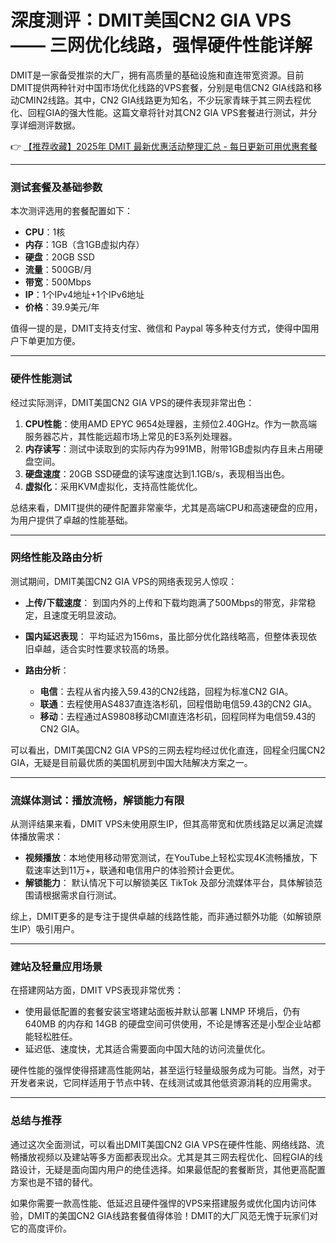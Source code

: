 # 深度测评：DMIT美国CN2 GIA VPS —— 三网优化线路，强悍硬件性能详解

DMIT是一家备受推崇的大厂，拥有高质量的基础设施和直连带宽资源。目前DMIT提供两种针对中国市场优化线路的VPS套餐，分别是电信CN2 GIA线路和移动CMIN2线路。其中，CN2 GIA线路更为知名，不少玩家青睐于其三网去程优化、回程GIA的强大性能。这篇文章将针对其CN2 GIA VPS套餐进行测试，并分享详细测评数据。

👉 [【推荐收藏】2025年 DMIT 最新优惠活动整理汇总 - 每日更新可用优惠套餐](https://bit.ly/dmit_coupon)

---

### 测试套餐及基础参数

本次测评选用的套餐配置如下：

- **CPU**：1核
- **内存**：1GB（含1GB虚拟内存）
- **硬盘**：20GB SSD
- **流量**：500GB/月
- **带宽**：500Mbps
- **IP**：1个IPv4地址+1个IPv6地址
- **价格**：39.9美元/年

值得一提的是，DMIT支持支付宝、微信和 Paypal 等多种支付方式，使得中国用户下单更加方便。

---

### 硬件性能测试

经过实际测评，DMIT美国CN2 GIA VPS的硬件表现非常出色：

1. **CPU性能**：使用AMD EPYC 9654处理器，主频位2.40GHz。作为一款高端服务器芯片，其性能远超市场上常见的E3系列处理器。
2. **内存读写**：测试中读取到的实际内存为991MB，附带1GB虚拟内存且未占用硬盘空间。
3. **硬盘速度**：20GB SSD硬盘的读写速度达到1.1GB/s，表现相当出色。
4. **虚拟化**：采用KVM虚拟化，支持高性能优化。

总结来看，DMIT提供的硬件配置非常豪华，尤其是高端CPU和高速硬盘的应用，为用户提供了卓越的性能基础。

---

### 网络性能及路由分析

测试期间，DMIT美国CN2 GIA VPS的网络表现另人惊叹：

- **上传/下载速度**：
  到国内外的上传和下载均跑满了500Mbps的带宽，非常稳定，且速度无明显波动。
  
- **国内延迟表现**：
  平均延迟为156ms，虽比部分优化路线略高，但整体表现依旧卓越，适合实时性要求较高的场景。

- **路由分析**：
  - **电信**：去程从省内接入59.43的CN2线路，回程为标准CN2 GIA。
  - **联通**：去程使用AS4837直连洛杉矶，回程借助电信59.43的CN2 GIA。
  - **移动**：去程通过AS9808移动CMI直连洛杉矶，回程同样为电信59.43的CN2 GIA。

可以看出，DMIT美国CN2 GIA VPS的三网去程均经过优化直连，回程全归属CN2 GIA，无疑是目前最优质的美国机房到中国大陆解决方案之一。

---

### 流媒体测试：播放流畅，解锁能力有限

从测评结果来看，DMIT VPS未使用原生IP，但其高带宽和优质线路足以满足流媒体播放需求：

- **视频播放**：本地使用移动带宽测试，在YouTube上轻松实现4K流畅播放，下载速率达到11万+，联通和电信用户的体验预计会更优。
- **解锁能力**：
  默认情况下可以解锁美区 TikTok 及部分流媒体平台，具体解锁范围请根据需求自行测试。

综上，DMIT更多的是专注于提供卓越的线路性能，而非通过额外功能（如解锁原生IP）吸引用户。

---

### 建站及轻量应用场景

在搭建网站方面，DMIT VPS表现非常优秀：

- 使用最低配置的套餐安装宝塔建站面板并默认部署 LNMP 环境后，仍有 640MB 的内存和 14GB 的硬盘空间可供使用，不论是博客还是小型企业站都能轻松胜任。
- 延迟低、速度快，尤其适合需要面向中国大陆的访问流量优化。

硬件性能的强悍使得搭建高性能网站，甚至运行轻量级服务成为可能。当然，对于开发者来说，它同样适用于节点中转、在线测试或其他低资源消耗的应用需求。

---

### 总结与推荐

通过这次全面测试，可以看出DMIT美国CN2 GIA VPS在硬件性能、网络线路、流畅播放视频以及建站等多方面都表现出众。尤其是其三网去程优化、回程GIA的线路设计，无疑是面向国内用户的绝佳选择。如果最低配的套餐断货，其他更高配置方案也是不错的替代。

如果你需要一款高性能、低延迟且硬件强悍的VPS来搭建服务或优化国内访问体验，DMIT的美国CN2 GIA线路套餐值得体验！DMIT的大厂风范无愧于玩家们对它的高度评价。